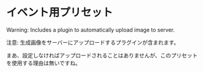 # イベント用プリセット

Warning: Includes a plugin to automatically upload image to server.

注意: 生成画像をサーバーにアップロードするプラグインが含まれます。

まあ、設定しなければアップロードされることはありませんが、このプリセットを使用する理由は無いですね。
